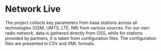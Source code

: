 # Network Live

The project collects key parameters from base stations across all technologies (GSM, UMTS, LTE, NR) from various sources. For our own radio network, data is gathered directly from OSS, while for stations provided by partners, it is taken from configuration files. The configuration files are presented in CSV and XML formats.